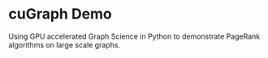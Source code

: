 # cuGraph Demo

Using GPU accelerated Graph Science in Python to demonstrate PageRank algorithms on large scale graphs.
